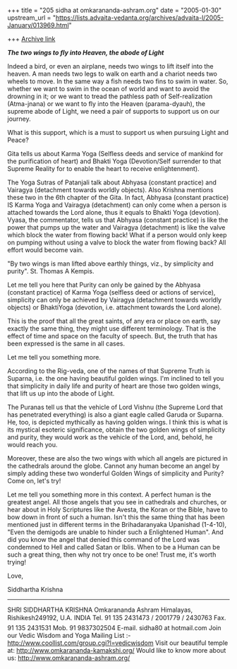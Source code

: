 +++
title = "205 sidha at omkarananda-ashram.org"
date = "2005-01-30"
upstream_url = "https://lists.advaita-vedanta.org/archives/advaita-l/2005-January/013969.html"

+++
[Archive link](https://lists.advaita-vedanta.org/archives/advaita-l/2005-January/013969.html)

*****The two wings to fly into Heaven, the abode of Light*****

Indeed a bird, or even an airplane, needs two wings to lift itself into
the heaven. A man needs two legs to walk on earth and a chariot needs two
wheels to move. In the same way a fish needs two fins to swim in water.
So, whether we want to swim in the ocean of world and want to avoid the
drowning in it; or we want to tread the pathless path of Self-realization
(Atma-jnana) or we want to fly into the Heaven (parama-dyauh), the supreme
abode of Light, we need a pair of supports to support us on our journey.

What is this support, which is a must to support us when pursuing Light
and Peace?

Gita tells us about Karma Yoga (Selfless deeds and service of mankind for
the purification of heart) and Bhakti Yoga (Devotion/Self surrender to
that Supreme Reality for to enable the heart to receive enlightenment).

The Yoga Sutras of Patanjali talk about Abhyasa (constant practice) and
Vairagya (detachment towards worldly objects). Also Krishna mentions these
two in the 6th chapter of the Gita. In fact, Abhyasa (constant practice)
IS Karma Yoga and Vairagya (detachment) can only come when a person is
attached towards the Lord alone, thus it equals to Bhakti Yoga (devotion).
Vyasa, the commentator, tells us that Abhyasa (constant practice) is like
the power that pumps up the water and Vairagya (detachment) is like the
valve which block the water from flowing back! What if a person would only
keep on pumping without using a valve to block the water from flowing
back? All effort would become vain.

"By two wings is man lifted above earthly things, viz., by simplicity and
purity". St. Thomas A Kempis.

Let me tell you here that Purity can only be gained by the Abhyasa
(constant practice) of Karma Yoga (selfless deed or actions of service),
simplicity can only be achieved by Vairagya (detachment towards worldly
objects) or BhaktiYoga (devotion, i.e. attachment towards the Lord alone).

This is the proof that all the great saints, of any era or place on earth,
say exactly the same thing, they might use different terminology. That is
the effect of time and space on the faculty of speech. But, the truth that
has been expressed is the same in all cases.

Let me tell you something more.

According to the Rig-veda, one of the names of that Supreme Truth is
Suparna, i.e. the one having beautiful golden wings. I'm inclined to tell
you that simplicity in daily life and purity of heart are those two golden
wings, that lift us up into the abode of Light.

The Puranas tell us that the vehicle of Lord Vishnu (the Supreme Lord that
has penetrated everything) is also a giant eagle called Garuda or Suparna.
He, too, is depicted mythically as having golden wings. I think this is
what is its mystical esoteric significance, obtain the two golden wings of
simplicity and purity, they would work as the vehicle of the Lord, and,
behold, he would reach you.

Moreover, these are also the two wings with which all angels are pictured
in the cathedrals around the globe. Cannot any human become an angel by
simply adding these two wonderful Golden Wings of simplicity and Purity?
Come on, let's try!

Let me tell you something more in this context. A perfect human is the
greatest angel. All those angels that you see in cathedrals and churches,
or hear about in Holy Scriptures like the Avesta, the Koran or the Bible,
have to bow down in front of such a human. Isn't this the same thing that
has been mentioned just in different terms in the Brihadaranyaka Upanishad
(1-4-10), "Even the demigods are unable to hinder such a Enlightened
Human". And did you know the angel that denied this command of the Lord
was condemned to Hell and called Satan or Iblis. When to be a Human can be
such a great thing, then why not try once to be one! Trust me, it's worth
trying!

Love,

Siddhartha Krishna

----------------------------------------------------------------------------------

SHRI SIDDHARTHA KRISHNA
Omkarananda Ashram Himalayas, Rishikesh249192, U.A. INDIA
Tel. 91  135  2431473  /  2001779  /  2430763
Fax. 91  135  2431531
Mob. 91  9837302504
E-mail. sidha80 at hotmail.com
Join our Vedic Wisdom and Yoga Mailing List
:-http://www.coollist.com/group.cgi?l=vedicwisdom
Visit our beautiful temple at: http://www.omkarananda-kamakshi.org/
Would like to know more about us: http://www.omkarananda-ashram.org/


